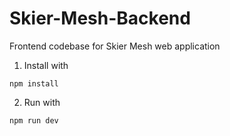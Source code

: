 # Skier-Mesh-Backend
Frontend codebase for Skier Mesh web application

1. Install with

```
npm install
```

2. Run with

```
npm run dev
```
